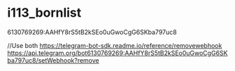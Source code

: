 # i113_bornlist
6130769269:AAHfY8rS5tB2kSEo0uGwoCgG6SKba797uc8

//Use both
https://telegram-bot-sdk.readme.io/reference/removewebhook
https://api.telegram.org/bot6130769269:AAHfY8rS5tB2kSEo0uGwoCgG6SKba797uc8/setWebhook?remove
